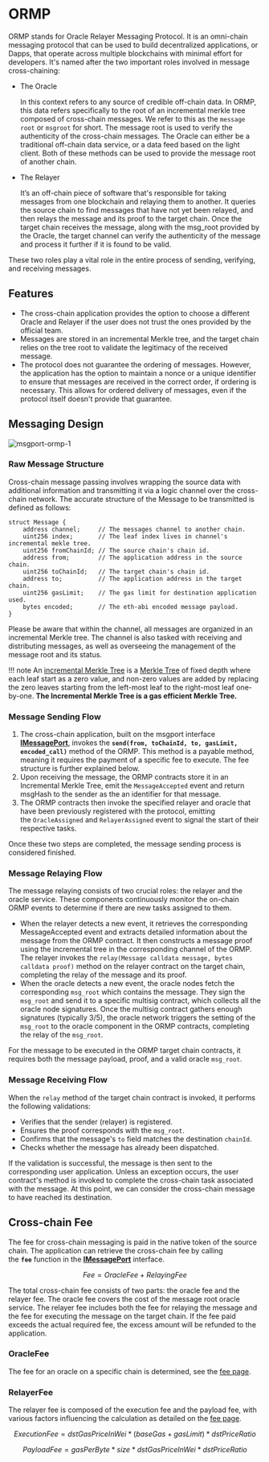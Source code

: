 # ORMP

ORMP stands for Oracle Relayer Messaging Protocol. It is an omni-chain messaging protocol that can be used to build decentralized applications, or Dapps, that operate across multiple blockchains with minimal effort for developers. It's named after the two important roles involved in message cross-chaining:

- The Oracle
    
    In this context refers to any source of credible off-chain data. In ORMP, this data refers specifically to the root of an incremental merkle tree composed of cross-chain messages. We refer to this as the `message root` or `msgroot` for short. The message root is used to verify the authenticity of the cross-chain messages. The Oracle can either be a traditional off-chain data service, or a data feed based on the light client. Both of these methods can be used to provide the message root of another chain.
    
- The Relayer
    
    It’s an off-chain piece of software that's responsible for taking messages from one blockchain and relaying them to another. It queries the source chain to find messages that have not yet been relayed, and then relays the message and its proof to the target chain. Once the target chain receives the message, along with the msg_root provided by the Oracle, the target channel can verify the authenticity of the message and process it further if it is found to be valid.
    

These two roles play a vital role in the entire process of sending, verifying, and receiving messages.

## Features

- The cross-chain application provides the option to choose a different Oracle and Relayer if the user does not trust the   ones provided by the official team.
- Messages are stored in an incremental Merkle tree, and the target chain relies on the tree root to validate the legitimacy of the received message.
- The protocol does not guarantee the ordering of messages. However, the application has the option to maintain a nonce or a unique identifier to ensure that messages are received in the correct order, if ordering is necessary. This allows for ordered delivery of messages, even if the protocol itself doesn't provide that guarantee.

## Messaging Design

![msgport-ormp-1](../images/msgport-ormp-1.png)

### Raw Message Structure

Cross-chain message passing involves wrapping the source data with additional information and transmitting it via a logic channel over the cross-chain network. The accurate structure of the Message to be transmitted is defined as follows:

```solidity linenums="1"
struct Message {
    address channel;     // The messages channel to another chain.
    uint256 index;       // The leaf index lives in channel's incremental mekle tree.
    uint256 fromChainId; // The source chain's chain id.
    address from;        // The application address in the source chain.
    uint256 toChainId;   // The target chain's chain id.
    address to;          // The application address in the target chain.
    uint256 gasLimit;    // The gas limit for destination application used.
    bytes encoded;       // The eth-abi encoded message payload.
}
```

Please be aware that within the channel, all messages are organized in an incremental Merkle tree. The channel is also tasked with receiving and distributing messages, as well as overseeing the management of the message root and its status.

!!! note
    An [incremental Merkle Tree](https://arxiv.org/abs/2105.06009) is a [Merkle Tree](https://en.wikipedia.org/wiki/Merkle_tree) of fixed depth where each leaf start as a zero value, and non-zero values are added by replacing the zero leaves starting from the left-most leaf to the right-most leaf one-by-one.
    **The Incremental Merkle Tree is a gas efficient Merkle Tree.**

### Message Sending Flow

1. The cross-chain application, built on the msgport interface **[IMessagePort](../interfaces.md#imessageport)**, invokes the **`send(from, toChainId, to, gasLimit, encoded_call)`** method of the ORMP. This method is a payable method, meaning it requires the payment of a specific fee to execute. The fee structure is further explained below.
2. Upon receiving the message, the ORMP contracts store it in an Incremental Merkle Tree, emit the `MessageAccepted` event and return msgHash to the sender as the an identifier for that message. 
3. The ORMP contracts then invoke the specified relayer and oracle that have been previously registered with the protocol, emitting the `OracleAssigned` and `RelayerAssigned` event to signal the start of their respective tasks.

Once these two steps are completed, the message sending process is considered finished.

### Message Relaying Flow

The message relaying consists of two crucial roles: the relayer and the oracle service. These components continuously monitor the on-chain ORMP events to determine if there are new tasks assigned to them.

- When the relayer detects a new event, it retrieves the corresponding MessageAccepted event and extracts detailed information about the message from the ORMP contract. It then constructs a message proof using the incremental tree in the corresponding channel of the ORMP. The relayer invokes the `relay(Message calldata message, bytes calldata proof)` method on the relayer contract on the target chain, completing the relay of the message and its proof.
- When the oracle detects a new event, the oracle nodes fetch the corresponding `msg_root` which contains the message. They sign the `msg_root` and send it to a specific multisig contract, which collects all the oracle node signatures. Once the multisig contract gathers enough signatures (typically 3/5), the oracle network triggers the setting of the `msg_root` to the oracle component in the ORMP contracts, completing the relay of the `msg_root`.

For the message to be executed in the ORMP target chain contracts, it requires both the message payload, proof, and a valid oracle `msg_root`.

### Message Receiving Flow

When the `relay` method of the target chain contract is invoked, it performs the following validations:

- Verifies that the sender (relayer) is registered.
- Ensures the proof corresponds with the `msg_root`.
- Confirms that the message's `to` field matches the destination `chainId`.
- Checks whether the message has already been dispatched.

If the validation is successful, the message is then sent to the corresponding user application. Unless an exception occurs, the user contract's method is invoked to complete the cross-chain task associated with the message. At this point, we can consider the cross-chain message to have reached its destination.

##  Cross-chain Fee

The fee for cross-chain messaging is paid in the native token of the source chain. The application can retrieve the cross-chain fee by calling the **`fee`** function in the **[IMessagePort](../interfaces.md#imessageport)** interface.

$$
Fee = OracleFee + RelayingFee
$$


The total cross-chain fee consists of two parts: the oracle fee and the relayer fee. The oracle fee covers the cost of the message root oracle service. The relayer fee includes both the fee for relaying the message and the fee for executing the message on the target chain. If the fee paid exceeds the actual required fee, the excess amount will be refunded to the application.

### OracleFee

The fee for an oracle on a specific chain is determined, see the [fee page](https://github.com/msgport/ORMP/blob/main/script/input/1/fee.c.json#L2).

### RelayerFee

The relayer fee is composed of the execution fee and the payload fee, with various factors influencing the calculation as detailed on the [fee page](https://github.com/msgport/ORMP/blob/main/script/input/1/fee.c.json#L10).

$$
ExecutionFee = dstGasPriceInWei * (baseGas+gasLimit) * dstPriceRatio
$$

$$
PayloadFee = gasPerByte * size * dstGasPriceInWei * dstPriceRatio
$$